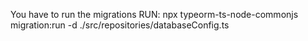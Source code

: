 You have to run the migrations
RUN: npx typeorm-ts-node-commonjs migration:run -d ./src/repositories/databaseConfig.ts